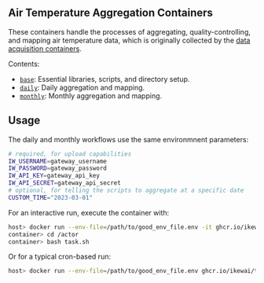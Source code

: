 ## Air Temperature Aggregation Containers

These containers handle the processes of aggregating, quality-controlling, and mapping air temperature data, which is originally collected by the [data acquisition containers](containers/shared/acquisition).

Contents:
* [`base`](containers/airtemp/aggregation/base): Essential libraries, scripts, and directory setup.
* [`daily`](containers/airtemp/aggregation/daily): Daily aggregation and mapping.
* [`monthly`](containers/airtemp/aggregation/monthly): Monthly aggregation and mapping.

## Usage
The daily and monthly workflows use the same environmnent parameters:

```sh
# required, for upload capabilities
IW_USERNAME=gateway_username
IW_PASSWORD=gateway_password
IW_API_KEY=gateway_api_key
IW_API_SECRET=gateway_api_secret
# optional, for telling the scripts to aggregate at a specific date
CUSTOM_TIME="2023-03-01"
```

For an interactive run, execute the container with:
```sh
host> docker run --env-file=/path/to/good_env_file.env -it ghcr.io/ikewai/task-at-pre-agg-daily bash
container> cd /actor
container> bash task.sh
```

Or for a typical cron-based run:
```sh
host> docker run --env-file=/path/to/good_env_file.env ghcr.io/ikewai/task-at-pre-agg-daily:prod > /home/someone/at_daily_agg_$(date +%FT%H%M).log
```